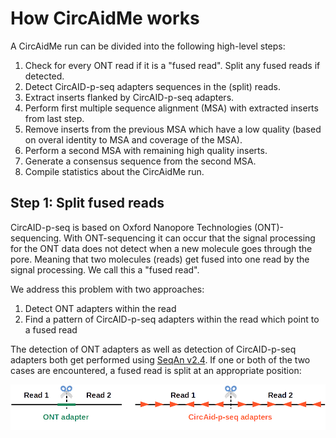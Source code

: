 # How CircAidMe works

A CircAidMe run can be divided into the following high-level steps:
1. Check for every ONT read if it is a "fused read". Split any fused reads if detected.
2. Detect CircAID-p-seq adapters sequences in the (split) reads.
3. Extract inserts flanked by CircAID-p-seq adapters.
4. Perform first multiple sequence alignment (MSA) with extracted inserts from last step.
5. Remove inserts from the previous MSA which have a low quality (based on overal identity to MSA and coverage of the MSA).
6. Perform a second MSA with remaining high quality inserts.
7. Generate a consensus sequence from the second MSA.
8. Compile statistics about the CircAidMe run.

## Step 1: Split fused reads

CircAID-p-seq is based on Oxford Nanopore Technologies (ONT)-sequencing. With ONT-sequencing it can occur that the signal processing for the ONT data does not detect when a new molecule goes through the pore. Meaning that two molecules (reads) get fused into one read by the signal processing. We call this a "fused read".

We address this problem with two approaches:
1. Detect ONT adapters within the read
2. Find a pattern of CircAID-p-seq adapters within the read which point to a fused read

The detection of ONT adapters as well as detection of CircAID-p-seq adapters both get performed using [SeqAn v2.4](https://www.seqan.de/seqan-2-4-released/). If one or both of the two cases are encountered, a fused read is split at an appropriate position:

![Split reads](/aux/doc/split_reads.png)

